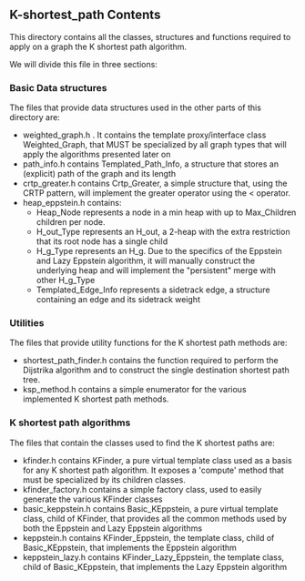 ## K-shortest_path Contents
This directory contains all the classes, structures and functions required to apply on a graph the K shortest path 
algorithm.

We will divide this file in three sections:

### Basic Data structures
The files that provide data structures used in the other parts of this directory are:
- weighted_graph.h . It contains the template proxy/interface class Weighted_Graph, that MUST be specialized by all
  graph types that will apply the algorithms presented later on
- path_info.h contains Templated_Path_Info, a structure that stores an (explicit) path of the graph and its length
- crtp_greater.h contains Crtp_Greater, a simple structure that, using the CRTP pattern, will implement the greater 
  operator using the < operator.
- heap_eppstein.h contains:
    - Heap_Node represents a node in a min heap with up to Max_Children children per node.
    - H_out_Type represents an H_out, a 2-heap with the extra restriction that its root node has a single child
    - H_g_Type represents an H_g. Due to the specifics of the Eppstein and Lazy Eppstein algorithm, it will manually
      construct the underlying heap and will implement the "persistent" merge with other H_g_Type
    - Templated_Edge_Info represents a sidetrack edge, a structure containing an edge and its sidetrack weight

### Utilities 
The files that provide utility functions for the K shortest path methods are:
- shortest_path_finder.h contains the function required to perform the Dijstrika algorithm and to construct the single
  destination shortest path tree.
- ksp_method.h contains a simple enumerator for the various implemented K shortest path methods.

### K shortest path algorithms
The files that contain the classes used to find the K shortest paths are:
- kfinder.h contains KFinder, a pure virtual template class used as a basis for any K shortest path algorithm. It exposes
  a 'compute' method that must be specialized by its children classes.
- kfinder_factory.h contains a simple factory class, used to easily generate the various KFinder classes
- basic_keppstein.h contains Basic_KEppstein, a pure virtual template class, child of KFinder, that provides all the common 
  methods used by both the Eppstein and Lazy Eppstein algorithms
- keppstein.h contains KFinder_Eppstein, the template class, child of Basic_KEppstein, that implements the Eppstein algorithm
- keppstein_lazy.h contains KFinder_Lazy_Eppstein, the template class, child of Basic_KEppstein, that implements the Lazy Eppstein algorithm